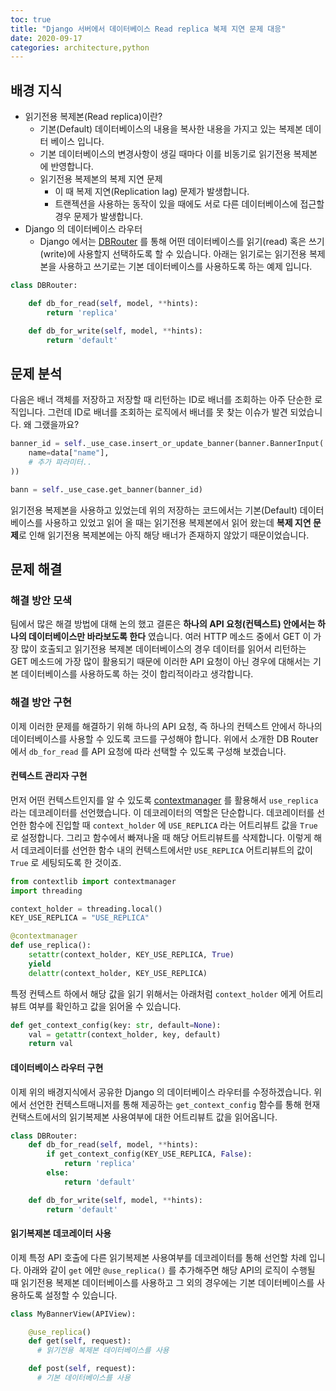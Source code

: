 ```yaml
---
toc: true
title: "Django 서버에서 데이터베이스 Read replica 복제 지연 문제 대응"
date: 2020-09-17
categories: architecture,python
---
```


## 배경 지식

- 읽기전용 복제본(Read replica)이란?
  - 기본(Default) 데이터베이스의 내용을 복사한 내용을 가지고 있는 복제본 데이터 베이스 입니다.
  - 기본 데이터베이스의 변경사항이 생길 때마다 이를 비동기로 읽기전용 복제본에 반영합니다.
  - 읽기전용 복제본의 복제 지연 문제
    - 이 때 복제 지연(Replication lag) 문제가 발생합니다.
    - 트랜젝션을 사용하는 동작이 있을 때에도 서로 다른 데이터베이스에 접근할 경우 문제가 발생합니다.
- Django 의 데이터베이스 라우터
  - Django 에서는 [DBRouter](https://docs.djangoproject.com/en/3.1/topics/db/multi-db/) 를 통해 어떤 데이터베이스를 읽기(read) 혹은 쓰기(write)에 사용할지 선택하도록 할 수 있습니다. 아래는 읽기로는 읽기전용 복제본을 사용하고 쓰기로는 기본 데이터베이스를 사용하도록 하는 예제 입니다.

```python
class DBRouter:

    def db_for_read(self, model, **hints):
        return 'replica'

    def db_for_write(self, model, **hints):
        return 'default'
```

## 문제 분석

다음은 배너 객체를 저장하고 저장할 때 리턴하는 ID로 배너를 조회하는 아주 단순한 로직입니다.
그런데 ID로 배너를 조회하는 로직에서 배너를 못 찾는 이슈가 발견 되었습니다. 왜 그랬을까요?

```python
banner_id = self._use_case.insert_or_update_banner(banner.BannerInput(
    name=data["name"],
    # 추가 파라미터..
))

bann = self._use_case.get_banner(banner_id)
```

읽기전용 복제본을 사용하고 있었는데 위의 저장하는 코드에서는 기본(Default) 데이터베이스를 사용하고 있었고 읽어 올 때는 읽기전용 복제본에서 읽어 왔는데 **복제 지연 문제**로 인해 읽기전용 복제본에는 아직 해당 배너가 존재하지 않았기 때문이었습니다.

## 문제 해결

### 해결 방안 모색

팀에서 많은 해결 방법에 대해 논의 했고 결론은 **하나의 API 요청(컨텍스트) 안에서는 하나의 데이터베이스만 바라보도록 한다** 였습니다. 여러 HTTP 메소드 중에서 GET 이 가장 많이 호출되고 읽기전용 복제본 데이터베이스의 경우 데이터를 읽어서 리턴하는 GET 메소드에 가장 많이 활용되기 때문에 이러한 API 요청이 아닌 경우에 대해서는 기본 데이터베이스를 사용하도록 하는 것이 합리적이라고 생각합니다.

### 해결 방안 구현

이제 이러한 문제를 해결하기 위해 하나의 API 요청, 즉 하나의 컨텍스트 안에서 하나의 데이터베이스를 사용할 수 있도록 코드를 구성해야 합니다. 위에서 소개한 DB Router 에서 `db_for_read` 를 API 요청에 따라 선택할 수 있도록 구성해 보겠습니다.

#### 컨텍스트 관리자 구현

먼저 어떤 컨텍스트인지를 알 수 있도록 [contextmanager](https://docs.python.org/3/library/contextlib.html#contextlib.contextmanager) 를 활용해서 `use_replica` 라는 데코레이터를 선언했습니다. 이 데코레이터의 역할은 단순합니다. 데코레이터를 선언한 함수에 진입할 때 `context_holder` 에 `USE_REPLICA` 라는 어트리뷰트 값을 `True` 로 설정합니다. 그리고 함수에서 빠져나올 때 해당 어트리뷰트를 삭제합니다. 이렇게 해서 데코레이터를 선언한 함수 내의 컨텍스트에서만 `USE_REPLICA` 어트리뷰트의 값이 `True` 로 세팅되도록 한 것이죠.

```python
from contextlib import contextmanager
import threading

context_holder = threading.local()
KEY_USE_REPLICA = "USE_REPLICA"

@contextmanager
def use_replica():
    setattr(context_holder, KEY_USE_REPLICA, True)
    yield
    delattr(context_holder, KEY_USE_REPLICA)
```

특정 컨텍스트 하에서 해당 값을 읽기 위해서는 아래처럼 `context_holder` 에게 어트리뷰트 여부를 확인하고 값을 읽어올 수 있습니다.

```python
def get_context_config(key: str, default=None):
    val = getattr(context_holder, key, default)
    return val
```

#### 데이터베이스 라우터 구현

이제 위의 배경지식에서 공유한 Django 의 데이터베이스 라우터를 수정하겠습니다. 위에서 선언한 컨텍스트매니저를 통해 제공하는 `get_context_config` 함수를 통해 현재 컨택스트에서의 읽기복제본 사용여부에 대한 어트리뷰트 값을 읽어옵니다.

```python
class DBRouter:
    def db_for_read(self, model, **hints):
        if get_context_config(KEY_USE_REPLICA, False):
            return 'replica'
        else:
            return 'default'

    def db_for_write(self, model, **hints):
        return 'default'
```

#### 읽기복제본 데코레이터 사용

이제 특정 API 호출에 다른 읽기복제본 사용여부를 데코레이터를 통해 선언할 차례 입니다. 아래와 같이 `get` 에만 `@use_replica()` 를 추가해주면 해당 API의 로직이 수행될 때 읽기전용 복제본 데이터베이스를 사용하고 그 외의 경우에는 기본 데이터베이스를 사용하도록 설정할 수 있습니다.

```python
class MyBannerView(APIView):

    @use_replica()
    def get(self, request):
      # 읽기전용 복제본 데이터베이스를 사용

    def post(self, request):
      # 기본 데이터베이스를 사용
```
